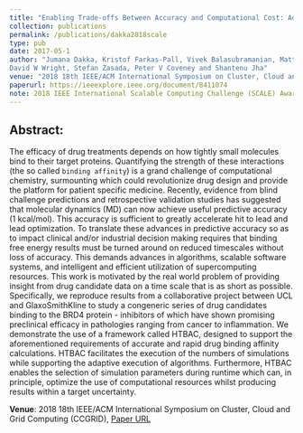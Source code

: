 ```yaml
---
title: "Enabling Trade-offs Between Accuracy and Computational Cost: Adaptive Algorithms to Reduce Time to Clinical Insight"
collection: publications
permalink: /publications/dakka2018scale
type: pub
date: 2017-05-1
author: "Jumana Dakka, Kristof Farkas-Pall, Vivek Balasubramanian, Matteo Turilli, Shunzhou Wan,
David W Wright, Stefan Zasada, Peter V Coveney and Shantenu Jha"
venue: "2018 18th IEEE/ACM International Symposium on Cluster, Cloud and Grid Computing (CCGRID)"
paperurl: https://ieeexplore.ieee.org/document/8411074
note: 2018 IEEE International Scalable Computing Challenge (SCALE) Award
---
```


## Abstract:

The efficacy of drug treatments depends on how tightly small molecules bind to their target proteins. Quantifying the strength of these interactions (the so called `binding affinity`) is a grand challenge of computational chemistry, surmounting which could revolutionize drug design and provide the platform for patient specific medicine. Recently, evidence from blind challenge predictions and retrospective validation studies has suggested that molecular dynamics (MD) can now achieve useful predictive accuracy (1 kcal/mol). This accuracy is sufficient to greatly accelerate hit to lead and lead optimization. To translate these advances in predictive accuracy so as to impact clinical and/or industrial decision making requires that binding free energy results must be turned around on reduced timescales without loss of accuracy. This demands advances in algorithms, scalable software systems, and intelligent and efficient utilization of supercomputing resources. This work is motivated by the real world problem of providing insight from drug candidate data on a time scale that is as short as possible. Specifically, we reproduce results from a collaborative project between UCL and GlaxoSmithKline to study a congeneric series of drug candidates binding to the BRD4 protein - inhibitors of which have shown promising preclinical efficacy in pathologies ranging from cancer to inflammation. We demonstrate the use of a framework called HTBAC, designed to support the aforementioned requirements of accurate and rapid drug binding affinity calculations. HTBAC facilitates the execution of the numbers of simulations while supporting the adaptive execution of algorithms. Furthermore, HTBAC enables the selection of simulation parameters during runtime which can, in principle, optimize the use of computational resources whilst producing results within a target uncertainty.


**Venue**: 2018 18th IEEE/ACM International Symposium on Cluster, Cloud and Grid Computing (CCGRID),
[Paper URL](https://ieeexplore.ieee.org/document/8411074)
